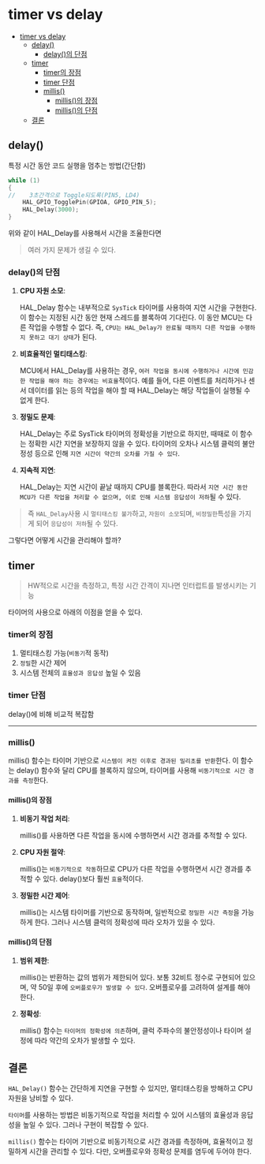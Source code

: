 # timer vs delay

- [timer vs delay](#timer-vs-delay)
  - [delay()](#delay)
    - [delay()의 단점](#delay의-단점)
  - [timer](#timer)
    - [timer의 장점](#timer의-장점)
    - [timer 단점](#timer-단점)
    - [millis()](#millis)
      - [millis()의 장점](#millis의-장점)
      - [millis()의 단점](#millis의-단점)
  - [결론](#결론)

## delay()
특정 시간 동안 코드 실행을 멈추는 방법(간단함)

```c
while (1)
{
//	  3초간격으로 Toggle되도록(PIN5, LD4)
    HAL_GPIO_TogglePin(GPIOA, GPIO_PIN_5);
	HAL_Delay(3000);
}
```
위와 같이 HAL_Delay를 사용해서 시간을 조율한다면
> 여러 가지 문제가 생길 수 있다.

### delay()의 단점
1. **CPU 자원 소모**:

    HAL_Delay 함수는 내부적으로 `SysTick` 타이머를 사용하여 지연 시간을 구현한다. 이 함수는 지정된 시간 동안 현재 스레드를 블록하여 기다린다. 이 동안 MCU는 다른 작업을 수행할 수 없다. 즉, `CPU는 HAL_Delay가 완료될 때까지 다른 작업을 수행하지 못하고 대기 상태`가 된다.
    
2. **비효율적인 멀티태스킹**:

    MCU에서 HAL_Delay를 사용하는 경우, `여러 작업을 동시에 수행하거나 시간에 민감한 작업을 해야 하는 경우에는 비효율`적이다. 예를 들어, 다른 이벤트를 처리하거나 센서 데이터를 읽는 등의 작업을 해야 할 때 HAL_Delay는 해당 작업들이 실행될 수 없게 한다.

3. **정밀도 문제**:

    HAL_Delay는 주로 SysTick 타이머의 정확성을 기반으로 하지만, 때때로 이 함수는 정확한 시간 지연을 보장하지 않을 수 있다. 타이머의 오차나 시스템 클럭의 불안정성 등으로 인해 `지연 시간이 약간의 오차를 가질 수 있다`.

4. **지속적 지연**:

    HAL_Delay는 지연 시간이 끝날 때까지 CPU를 블록한다. 따라서 `지연 시간 동안 MCU가 다른 작업을 처리할 수 없으며, 이로 인해 시스템 응답성이 저하`될 수 있다.

> 즉 `HAL_Delay`사용 시 `멀티태스킹 불가`하고, `자원이 소모`되며, `비정밀한`특성을 가지게 되어 `응답성이 저하`될 수 있다. 

그렇다면 어떻게 시간을 관리해야 할까?

## timer
> HW적으로 시간을 측정하고, 특정 시간 간격이 지나면 인터럽트를 발생시키는 기능

타이머의 사용으로 아래의 이점을 얻을 수 있다.

### timer의 장점
1. 멀티태스킹 가능(`비동기`적 동작)
2. `정밀`한 시간 제어
3. 시스템 전체의 `효율성과 응답성` 높일 수 있음

### timer 단점
delay()에 비해 비교적 복잡함

---
### millis()
millis() 함수는 타이머 기반으로 `시스템이 켜진 이후로 경과된 밀리초를 반환`한다. 이 함수는 delay() 함수와 달리 CPU를 블록하지 않으며, 타이머를 사용해 `비동기적으로 시간 경과를 측정`한다.

#### millis()의 장점
1. **비동기 작업 처리**: 

   millis()를 사용하면 다른 작업을 동시에 수행하면서 시간 경과를 추적할 수 있다.

2. **CPU 자원 절약**: 
   
   millis()는 `비동기적으로 작동`하므로 CPU가 다른 작업을 수행하면서 시간 경과를 추적할 수 있다. delay()보다 훨씬 `효율`적이다.

3. **정밀한 시간 제어**: 

   millis()는 시스템 타이머를 기반으로 동작하며, 일반적으로 `정밀한 시간 측정`을 가능하게 한다. 그러나 시스템 클럭의 정확성에 따라 오차가 있을 수 있다.

#### millis()의 단점
1. **범위 제한**: 

   millis()는 반환하는 값의 범위가 제한되어 있다. 보통 32비트 정수로 구현되어 있으며, 약 50일 후에 `오버플로우가 발생할 수 있다`. 오버플로우를 고려하여 설계를 해야 한다.

2. **정확성**: 

    millis() 함수는 `타이머의 정확성에 의존`하며, 클럭 주파수의 불안정성이나 타이머 설정에 따라 약간의 오차가 발생할 수 있다.

## 결론
`HAL_Delay()` 함수는 간단하게 지연을 구현할 수 있지만, 멀티태스킹을 방해하고 CPU 자원을 낭비할 수 있다.

`타이머`를 사용하는 방법은 비동기적으로 작업을 처리할 수 있어 시스템의 효율성과 응답성을 높일 수 있다. 그러나 구현이 복잡할 수 있다.

`millis()` 함수는 타이머 기반으로 비동기적으로 시간 경과를 측정하며, 효율적이고 정밀하게 시간을 관리할 수 있다. 다만, 오버플로우와 정확성 문제를 염두에 두어야 한다.